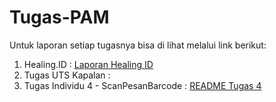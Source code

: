 # Tugas-PAM

Untuk laporan setiap tugasnya bisa di lihat melalui link berikut:

1. Healing.ID : [Laporan Healing ID](https://github.com/dhifafaz/Tugas-PAM/blob/master/healingid/healingid.md)
2. Tugas UTS Kapalan : 
3. Tugas Individu 4 - ScanPesanBarcode : [README Tugas 4](https://github.com/dhifafaz/Tugas-PAM/blob/master/scan-pesan-barcode/README.md)
